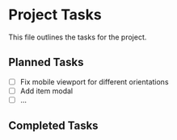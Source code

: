 # Project Tasks

This file outlines the tasks for the project.

## Planned Tasks

- [ ] Fix mobile viewport for different orientations
- [ ] Add item modal
- [ ] ...

## Completed Tasks

